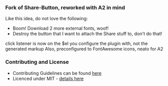 ### Fork of Share-Button, reworked with A2 in mind
Like this idea, do not love the following:
- Boom! Download 2 more external fonts, woof!
- Destroy the button that I want to attach the Share stuff to, don't do that!

click listener is now on the $el you configure the plugin with, not the generated markup
Also, preconfigured to FontAwesome icons, neato for A2


### Contributing and License

- Contributing Guidelines can be found [here](contributing.md)
- Licenced under MIT - [details here](license.md)
